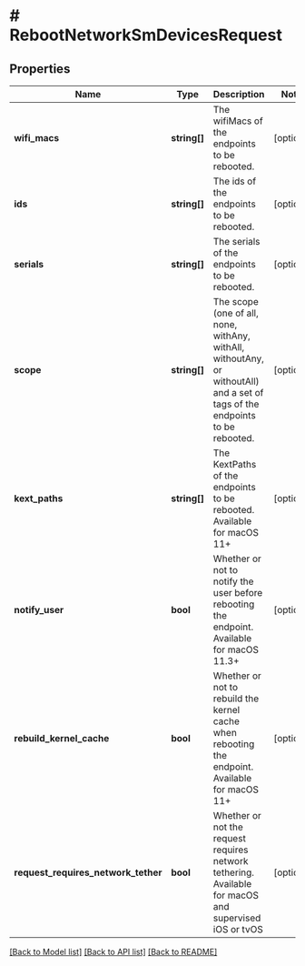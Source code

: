 # # RebootNetworkSmDevicesRequest

## Properties

Name | Type | Description | Notes
------------ | ------------- | ------------- | -------------
**wifi_macs** | **string[]** | The wifiMacs of the endpoints to be rebooted. | [optional]
**ids** | **string[]** | The ids of the endpoints to be rebooted. | [optional]
**serials** | **string[]** | The serials of the endpoints to be rebooted. | [optional]
**scope** | **string[]** | The scope (one of all, none, withAny, withAll, withoutAny, or withoutAll) and a set of tags of the endpoints to be rebooted. | [optional]
**kext_paths** | **string[]** | The KextPaths of the endpoints to be rebooted. Available for macOS 11+ | [optional]
**notify_user** | **bool** | Whether or not to notify the user before rebooting the endpoint. Available for macOS 11.3+ | [optional]
**rebuild_kernel_cache** | **bool** | Whether or not to rebuild the kernel cache when rebooting the endpoint. Available for macOS 11+ | [optional]
**request_requires_network_tether** | **bool** | Whether or not the request requires network tethering. Available for macOS and supervised iOS or tvOS | [optional]

[[Back to Model list]](../../README.md#models) [[Back to API list]](../../README.md#endpoints) [[Back to README]](../../README.md)
